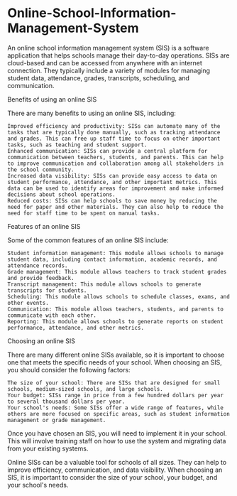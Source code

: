 # Online-School-Information-Management-System

An online school information management system (SIS) is a software application that helps schools manage their day-to-day operations. SISs are cloud-based and can be accessed from anywhere with an internet connection. They typically include a variety of modules for managing student data, attendance, grades, transcripts, scheduling, and communication.

Benefits of using an online SIS

There are many benefits to using an online SIS, including:

    Improved efficiency and productivity: SISs can automate many of the tasks that are typically done manually, such as tracking attendance and grades. This can free up staff time to focus on other important tasks, such as teaching and student support.
    Enhanced communication: SISs can provide a central platform for communication between teachers, students, and parents. This can help to improve communication and collaboration among all stakeholders in the school community.
    Increased data visibility: SISs can provide easy access to data on student performance, attendance, and other important metrics. This data can be used to identify areas for improvement and make informed decisions about school operations.
    Reduced costs: SISs can help schools to save money by reducing the need for paper and other materials. They can also help to reduce the need for staff time to be spent on manual tasks.

Features of an online SIS

Some of the common features of an online SIS include:

    Student information management: This module allows schools to manage student data, including contact information, academic records, and attendance records.
    Grade management: This module allows teachers to track student grades and provide feedback.
    Transcript management: This module allows schools to generate transcripts for students.
    Scheduling: This module allows schools to schedule classes, exams, and other events.
    Communication: This module allows teachers, students, and parents to communicate with each other.
    Reporting: This module allows schools to generate reports on student performance, attendance, and other metrics.

Choosing an online SIS

There are many different online SISs available, so it is important to choose one that meets the specific needs of your school. When choosing an SIS, you should consider the following factors:

    The size of your school: There are SISs that are designed for small schools, medium-sized schools, and large schools.
    Your budget: SISs range in price from a few hundred dollars per year to several thousand dollars per year.
    Your school's needs: Some SISs offer a wide range of features, while others are more focused on specific areas, such as student information management or grade management.

Once you have chosen an SIS, you will need to implement it in your school. This will involve training staff on how to use the system and migrating data from your existing systems.

Online SISs can be a valuable tool for schools of all sizes. They can help to improve efficiency, communication, and data visibility. When choosing an SIS, it is important to consider the size of your school, your budget, and your school's needs.
